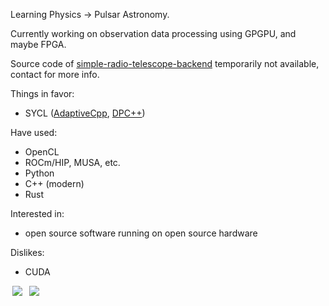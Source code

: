 Learning Physics -> Pulsar Astronomy. 

Currently working on observation data processing using GPGPU, and maybe FPGA.

Source code of [simple-radio-telescope-backend](https://github.com/fxzjshm/simple-radio-telescope-backend) temporarily not available, contact for more info.

Things in favor:
* SYCL ([AdaptiveCpp](https://github.com/AdaptiveCpp/AdaptiveCpp), [DPC++](https://github.com/intel/llvm/))

Have used:
* OpenCL
* ROCm/HIP, MUSA, etc.
* Python
* C++ (modern)
* Rust

Interested in:
* open source software running on open source hardware

Dislikes:
* CUDA

<p>
<img style="margin: auto 0.233em" src="https://github-readme-stats.vercel.app/api?username=fxzjshm&include_all_commits=true&show_icons=true&bg_color=00000000&hide_rank=true" />
<img style="margin: auto 0.233em" src="https://github-readme-stats.vercel.app/api/top-langs/?username=fxzjshm&hide=css,html,javascript,m4&layout=compact&bg_color=00000000&card_width=333" />
</p>
